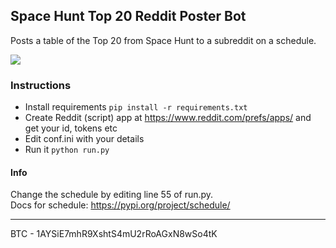 ## Space Hunt Top 20 Reddit Poster Bot

Posts a table of the Top 20 from Space Hunt to a subreddit on a schedule.

![](https://github.com/impshum/Space-Hunt-Top-20-Reddit-Poster-Bot/blob/master/screenshot.jpg?raw=true)

### Instructions

- Install requirements ```pip install -r requirements.txt```
- Create Reddit (script) app at https://www.reddit.com/prefs/apps/ and get your id, tokens etc
- Edit conf.ini with your details
- Run it ```python run.py```

#### Info

Change the schedule by editing line 55 of run.py.  
Docs for schedule: https://pypi.org/project/schedule/

---

BTC - 1AYSiE7mhR9XshtS4mU2rRoAGxN8wSo4tK
